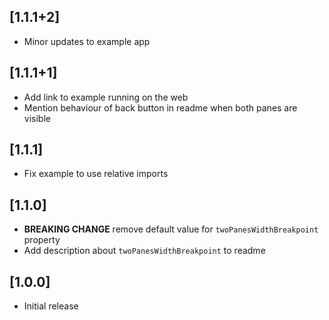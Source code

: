 ## [1.1.1+2]

* Minor updates to example app

## [1.1.1+1]

* Add link to example running on the web
* Mention behaviour of back button in readme when both panes are visible

## [1.1.1]

* Fix example to use relative imports

## [1.1.0]

* **BREAKING CHANGE** remove default value for `twoPanesWidthBreakpoint` property
* Add description about `twoPanesWidthBreakpoint` to readme

## [1.0.0]

* Initial release